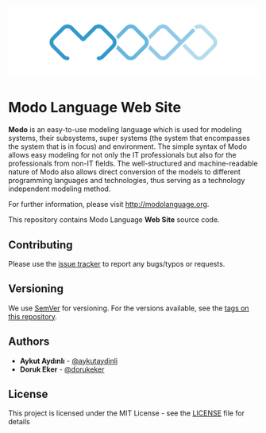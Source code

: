 ![Modo Language Web Site Public Repository](README.png "Modo Language Web Site Public Repository")

# Modo Language Web Site

**Modo** is an easy-to-use modeling language which is used for modeling systems, their subsystems, super systems (the system that encompasses the system that is in focus) and environment. The simple syntax of Modo allows easy modeling for not only the IT professionals but also for the professionals from non-IT fields. The well-structured and machine-readable nature of Modo also allows direct conversion of the models to different programming languages and technologies, thus serving as a technology independent modeling method. 

For further information, please visit http://modolanguage.org.

This repository contains Modo Language **Web Site** source code.

## Contributing

Please use the [issue tracker](https://github.com/modolanguage/www/issues) to report any bugs/typos or requests.

## Versioning

We use [SemVer](http://semver.org/) for versioning. For the versions available, see the [tags on this repository](https://github.com/modolanguage/help/tags). 

## Authors

* **Aykut Aydınlı** - [@aykutaydinli](https://github.com/aykutaydinli)
* **Doruk Eker** - [@dorukeker](https://github.com/dorukeker)

## License

This project is licensed under the MIT License - see the [LICENSE](LICENSE) file for details